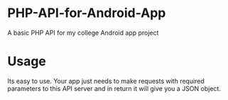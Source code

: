 # PHP-API-for-Android-App
A basic PHP API for my college Android app project


# Usage

Its easy to use.  Your app just needs to make requests with required parameters to this API server and in return it will give you a JSON object.
